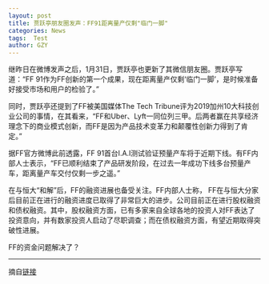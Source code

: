 ```yaml
---
layout: post
title: 贾跃亭朋友圈发声：FF91距离量产仅剩"临门一脚"
categories: News
tags:  Test
author: GZY
---
```


继昨日在微博发声之后，1月31日，贾跃亭也更新了其微信朋友圈。贾跃亭写道：“FF 91作为FF创新的第一个成果，现在距离量产仅剩‘临门一脚’，是时候准备好接受市场和用户的检验了。”

同时，贾跃亭还提到了FF被美国媒体The Tech Tribune评为2019加州10大科技创业公司的事情，在其看来，“FF和Uber、Lyft一同位列三甲。后两者赢在共享经济理念下的商业模式创新，而FF是因为产品技术变革力和颠覆性创新力得到了肯定。”

据FF官方微博此前透露，FF 91首台I.A.I测试验证预量产车将于近期下线。有FF内部人士表示，“FF已顺利结束了产品研发阶段，在过去一年成功下线多台预量产车，距离量产车交付仅剩一步之遥。”

在与恒大“和解”后，FF的融资进展也备受关注。FF内部人士称， FF在与恒大分家后目前正在进行的融资进度已取得了非常巨大的进步。公司目前正在进行股权融资和债权融资。其中，股权融资方面，已有多家来自全球各地的投资人对FF表达了投资意向，并有数家投资人启动了尽职调查；而在债权融资方面，有望近期取得突破性进展。

FF的资金问题解决了？

*****

摘自[链接](http://new.qq.com/cmsn/20190131/20190131004369.html)